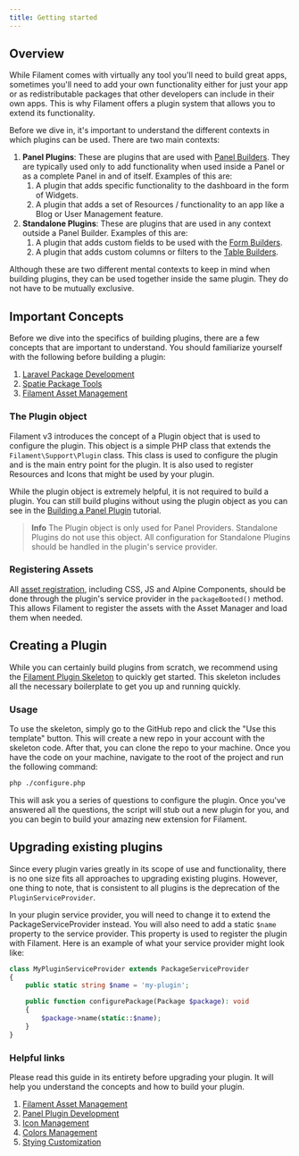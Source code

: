 ```yaml
---
title: Getting started
---
```


## Overview

While Filament comes with virtually any tool you'll need to build great apps, sometimes you'll need to add your own functionality either for just your app or as redistributable packages that other developers can include in their own apps. This is why Filament offers a plugin system that allows you to extend its functionality.

Before we dive in, it's important to understand the different contexts in which plugins can be used. There are two main contexts:

1. **Panel Plugins**: These are plugins that are used with [Panel Builders](/docs/3.x/panels/installation). They are typically used only to add functionality when used inside a Panel or as a complete Panel in and of itself. Examples of this are:
   1. A plugin that adds specific functionality to the dashboard in the form of Widgets.
   2. A plugin that adds a set of Resources / functionality to an app like a Blog or User Management feature.
2. **Standalone Plugins**: These are plugins that are used in any context outside a Panel Builder. Examples of this are:
   1. A plugin that adds custom fields to be used with the [Form Builders](/docs/3.x/forms/installation/).
   2. A plugin that adds custom columns or filters to the [Table Builders](/docs/3.x/tables/installation/).

Although these are two different mental contexts to keep in mind when building plugins, they can be used together inside the same plugin. They do not have to be mutually exclusive.

## Important Concepts

Before we dive into the specifics of building plugins, there are a few concepts that are important to understand. You should familiarize yourself with the following before building a plugin:

1. [Laravel Package Development](https://laravel.com/docs/packages)
2. [Spatie Package Tools](https://github.com/spatie/laravel-package-tools)
3. [Filament Asset Management](/docs/3.x/support/assets)

### The Plugin object

Filament v3 introduces the concept of a Plugin object that is used to configure the plugin. This object is a simple PHP class that extends the `Filament\Support\Plugin` class. This class is used to configure the plugin and is the main entry point for the plugin. It is also used to register Resources and Icons that might be used by your plugin.

While the plugin object is extremely helpful, it is not required to build a plugin. You can still build plugins without using the plugin object as you can see in the [Building a Panel Plugin](/docs/3.x/support/plugins/build-a-panel-plugin) tutorial.

> **Info** 
> The Plugin object is only used for Panel Providers. Standalone Plugins do not use this object. All configuration for Standalone Plugins should be handled in the plugin's service provider.

### Registering Assets

All [asset registration](/docs/3.x/support/assets), including CSS, JS and Alpine Components, should be done through the plugin's service provider in the `packageBooted()` method. This allows Filament to register the assets with the Asset Manager and load them when needed.

## Creating a Plugin

While you can certainly build plugins from scratch, we recommend using the [Filament Plugin Skeleton](https://github.com/filamentphp/plugin-skeleton) to quickly get started. This skeleton includes all the necessary boilerplate to get you up and running quickly.

### Usage

To use the skeleton, simply go to the GitHub repo and click the "Use this template" button. This will create a new repo in your account with the skeleton code. After that, you can clone the repo to your machine. Once you have the code on your machine, navigate to the root of the project and run the following command:

```bash
php ./configure.php
```

This will ask you a series of questions to configure the plugin. Once you've answered all the questions, the script will stub out a new plugin for you, and you can begin to build your amazing new extension for Filament.

## Upgrading existing plugins

Since every plugin varies greatly in its scope of use and functionality, there is no one size fits all approaches to upgrading existing plugins. However, one thing to note, that is consistent to all plugins is the deprecation of the `PluginServiceProvider`.

In your plugin service provider, you will need to change it to extend the PackageServiceProvider instead. You will also need to add a static `$name` property to the service provider. This property is used to register the plugin with Filament. Here is an example of what your service provider might look like:

```php
class MyPluginServiceProvider extends PackageServiceProvider
{
    public static string $name = 'my-plugin';

    public function configurePackage(Package $package): void
    {
        $package->name(static::$name);
    }
}
```

### Helpful links

Please read this guide in its entirety before upgrading your plugin. It will help you understand the concepts and how to build your plugin.

1. [Filament Asset Management](/docs/3.x/support/assets)
2. [Panel Plugin Development](/docs/3.x/panels/plugins)
3. [Icon Management](docs/3.x/support/icons)
4. [Colors Management](docs/3.x/support/colors)
5. [Stying Customization](docs/3.x/support/style-customization)
